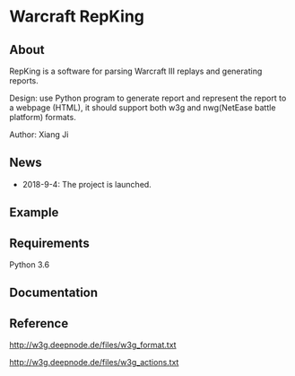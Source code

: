 # Warcraft RepKing

## About

RepKing is a software for parsing Warcraft III replays and generating reports.

Design: use Python program to generate report and represent the report to a webpage (HTML), it should support both w3g and nwg(NetEase battle platform) formats.

Author: Xiang Ji

## News

- 2018-9-4: The project is launched.

## Example

## Requirements

Python 3.6

## Documentation

## Reference

<http://w3g.deepnode.de/files/w3g_format.txt>

<http://w3g.deepnode.de/files/w3g_actions.txt>